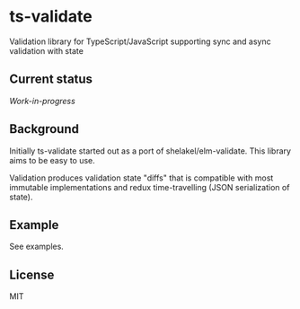 # ts-validate
Validation library for TypeScript/JavaScript supporting sync and async validation with state

## Current status
*Work-in-progress*

## Background
Initially ts-validate started out as a port of shelakel/elm-validate.
This library aims to be easy to use.

Validation produces validation state "diffs" that is compatible with
most immutable implementations and redux time-travelling (JSON serialization of state).

## Example

See examples.


## License

MIT